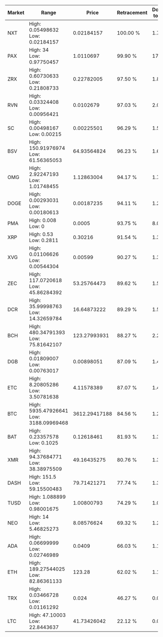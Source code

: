| Market | Range | Price| Retracement | Doubles to 50% |
| --- | --- | --- | --- | --- |
| NXT | High: 0.05498632<br />Low: 0.02184157 | 0.02184157 | 100.00 % | 1.76 |
| PAX | High: 34<br />Low: 0.97750457 | 1.0110697 | 99.90 % | 17.30 |
| ZRX | High: 0.60730633<br />Low: 0.21808733 | 0.22782005 | 97.50 % | 1.81 |
| RVN | High: 0.03324408<br />Low: 0.00956421 | 0.0102679 | 97.03 % | 2.08 |
| SC | High: 0.00498167<br />Low: 0.00215 | 0.00225501 | 96.29 % | 1.58 |
| BSV | High: 150.91976974<br />Low: 61.56365053 | 64.93564824 | 96.23 % | 1.64 |
| OMG | High: 2.92247193<br />Low: 1.01748455 | 1.12863004 | 94.17 % | 1.75 |
| DOGE | High: 0.00293031<br />Low: 0.00180613 | 0.00187235 | 94.11 % | 1.26 |
| PMA | High: 0.008<br />Low: 0 | 0.0005 | 93.75 % | 8.00 |
| XRP | High: 0.53<br />Low: 0.2811 | 0.30216 | 91.54 % | 1.34 |
| XVG | High: 0.01106626<br />Low: 0.00544304 | 0.00599 | 90.27 % | 1.38 |
| ZEC | High: 117.0720618<br />Low: 45.86284392 | 53.25764473 | 89.62 % | 1.53 |
| DCR | High: 35.99998763<br />Low: 14.32659784 | 16.64873222 | 89.29 % | 1.51 |
| BCH | High: 480.34791393<br />Low: 75.81642107 | 123.27993931 | 88.27 % | 2.26 |
| DGB | High: 0.01809007<br />Low: 0.00763017 | 0.00898051 | 87.09 % | 1.43 |
| ETC | High: 8.20805286<br />Low: 3.50781638 | 4.11578389 | 87.07 % | 1.42 |
| BTC | High: 5935.47926641<br />Low: 3188.09969468 | 3612.29417188 | 84.56 % | 1.26 |
| BAT | High: 0.23357578<br />Low: 0.1025 | 0.12618461 | 81.93 % | 1.33 |
| XMR | High: 94.37684771<br />Low: 38.38975509 | 49.16435275 | 80.76 % | 1.35 |
| DASH | High: 151.5<br />Low: 59.15500483 | 79.71421271 | 77.74 % | 1.32 |
| TUSD | High: 1.088899<br />Low: 0.98001675 | 1.00800793 | 74.29 % | 1.03 |
| NEO | High: 14<br />Low: 5.46825273 | 8.08576624 | 69.32 % | 1.20 |
| ADA | High: 0.06699999<br />Low: 0.02746989 | 0.0409 | 66.03 % | 1.15 |
| ETH | High: 189.27544025<br />Low: 82.86361133 | 123.28 | 62.02 % | 1.10 |
| TRX | High: 0.03466728<br />Low: 0.01161292 | 0.024 | 46.27 % | 0.00 |
| LTC | High: 47.10003<br />Low: 22.8443637 | 41.73426042 | 22.12 % | 0.00 |
